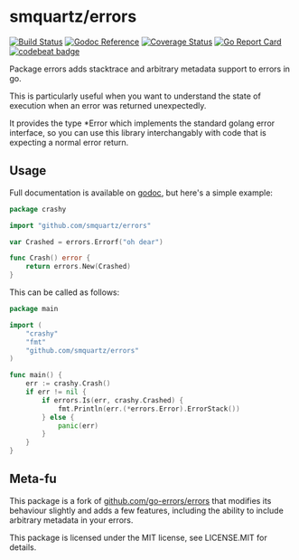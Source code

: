 smquartz/errors
================

[![Build Status](https://travis-ci.org/smquartz/errors.svg?branch=master)](https://travis-ci.org/smquartz/errors)
[![Godoc Reference](https://godoc.org/github.com/smquartz/errors?status.svg)](https://godoc.org/github.com/smquartz/errors)
[![Coverage Status](https://coveralls.io/repos/github/smquartz/errors/badge.svg?branch=master)](https://coveralls.io/github/smquartz/errors?branch=master)
[![Go Report Card](https://goreportcard.com/badge/github.com/smquartz/errors)](https://goreportcard.com/report/github.com/smquartz/errors)
[![codebeat badge](https://codebeat.co/badges/b4e83d02-a632-4bb8-aa1d-4f3f079a319e)](https://codebeat.co/projects/github-com-smquartz-errors-master)

Package errors adds stacktrace and arbitrary metadata support to errors in go.

This is particularly useful when you want to understand the state of execution
when an error was returned unexpectedly.

It provides the type \*Error which implements the standard golang error
interface, so you can use this library interchangably with code that is
expecting a normal error return.

Usage
-----

Full documentation is available on
[godoc](https://godoc.org/github.com/smquartz/errors), but here's a simple
example:

```go
package crashy

import "github.com/smquartz/errors"

var Crashed = errors.Errorf("oh dear")

func Crash() error {
    return errors.New(Crashed)
}
```

This can be called as follows:

```go
package main

import (
    "crashy"
    "fmt"
    "github.com/smquartz/errors"
)

func main() {
    err := crashy.Crash()
    if err != nil {
        if errors.Is(err, crashy.Crashed) {
            fmt.Println(err.(*errors.Error).ErrorStack())
        } else {
            panic(err)
        }
    }
}
```

Meta-fu
-------

This package is a fork of [github.com/go-errors/errors](https://github.com/go-errors/errors) that modifies
its behaviour slightly and adds a few features, including the ability
to include arbitrary metadata in your errors.

This package is licensed under the MIT license, see LICENSE.MIT for details.
